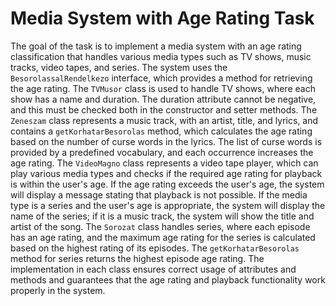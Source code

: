 # Media System with Age Rating Task

The goal of the task is to implement a media system with an age rating classification that handles various media types such as TV shows, music tracks, video tapes, and series. The system uses the `BesorolassalRendelkezo` interface, which provides a method for retrieving the age rating. The `TVMusor` class is used to handle TV shows, where each show has a name and duration. The duration attribute cannot be negative, and this must be checked both in the constructor and setter methods. The `Zeneszam` class represents a music track, with an artist, title, and lyrics, and contains a `getKorhatarBesorolas` method, which calculates the age rating based on the number of curse words in the lyrics. The list of curse words is provided by a predefined vocabulary, and each occurrence increases the age rating. The `VideoMagno` class represents a video tape player, which can play various media types and checks if the required age rating for playback is within the user's age. If the age rating exceeds the user's age, the system will display a message stating that playback is not possible. If the media type is a series and the user's age is appropriate, the system will display the name of the series; if it is a music track, the system will show the title and artist of the song. The `Sorozat` class handles series, where each episode has an age rating, and the maximum age rating for the series is calculated based on the highest rating of its episodes. The `getKorhatarBesorolas` method for series returns the highest episode age rating. The implementation in each class ensures correct usage of attributes and methods and guarantees that the age rating and playback functionality work properly in the system.
